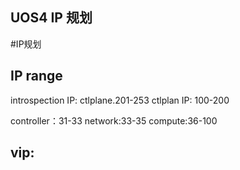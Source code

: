 UOS4 IP 规划
---

#IP规划


## IP range
introspection IP: ctlplane.201-253
ctlplan IP: 100-200

controller：31-33
network:33-35
compute:36-100

## vip:

